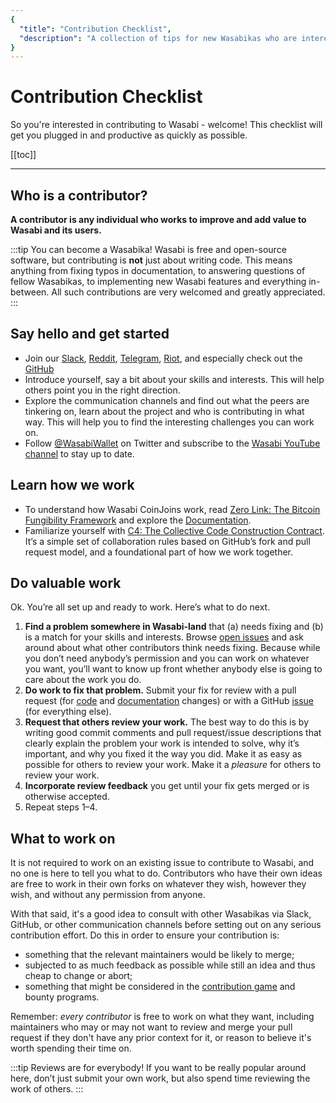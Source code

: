 ```yaml
---
{
  "title": "Contribution Checklist",
  "description": "A collection of tips for new Wasabikas who are interested in supporting Wasabi. Here you find all the details to enable a swift start to your contribution. This is the Wasabi documentation, an archive of knowledge about the open-source, non-custodial and privacy-focused Bitcoin wallet for desktop."
}
---
```


# Contribution Checklist

So you're interested in contributing to Wasabi - welcome!
This checklist will get you plugged in and productive as quickly as possible.

[[toc]]

---

## Who is a contributor?

**A contributor is any individual who works to improve and add value to Wasabi and its users.**

:::tip You can become a Wasabika!
Wasabi is free and open-source software, but contributing is **not** just about writing code.
This means anything from fixing typos in documentation, to answering questions of fellow Wasabikas, to implementing new Wasabi features and everything in-between.
All such contributions are very welcomed and greatly appreciated.
:::

## Say hello and get started
- Join our [Slack](https://join.slack.com/t/tumblebit/shared_invite/enQtNjQ1MTQ2NzQ1ODI0LWIzOTg5YTM3YmNkOTg1NjZmZTQ3NmM1OTAzYmQyYzk1M2M0MTdlZDk2OTQwNzFiNTg1ZmExNzM0NjgzY2M0Yzg), [Reddit](https://www.reddit.com/r/WasabiWallet/), [Telegram](https://t.me/WasabiWallet), [Riot](https://riot.im/app/#/room/#wasabiwallet:matrix.org), and especially check out the [GitHub](https://github.com/zkSnacks/WalletWasabi)
- Introduce yourself, say a bit about your skills and interests.
This will help others point you in the right direction.
- Explore the communication channels and find out what the peers are tinkering on, learn about the project and who is contributing in what way.
This will help you to find the interesting challenges you can work on.
- Follow [@WasabiWallet](https://twitter.com/wasabiwallet) on Twitter and subscribe to the [Wasabi YouTube channel](https://www.youtube.com/channel/UCobsrSexTuVkL39mbrQ35VQ) to stay up to date.

## Learn how we work
- To understand how Wasabi CoinJoins work, read [Zero Link: The Bitcoin Fungibility Framework](https://github.com/nopara73/zerolink) and explore the [Documentation](/using-wasabi/CoinJoin.md).
- Familiarize yourself with [C4: The Collective Code Construction Contract](https://rfc.unprotocols.org/spec:1/C4/).
It’s a simple set of collaboration rules based on GitHub’s fork and pull request model, and a foundational part of how we work together.

## Do valuable work
Ok. You’re all set up and ready to work. Here’s what to do next.
1. **Find a problem somewhere in Wasabi-land** that (a) needs fixing and (b) is a match for your skills and interests.
Browse [open issues](https://github.com/zksnacks/walletwasabi/issues) and ask around about what other contributors think needs fixing.
Because while you don’t need anybody’s permission and you can work on whatever you want, you’ll want to know up front whether anybody else is going to care about the work you do.
2. **Do work to fix that problem.** Submit your fix for review with a pull request (for [code](https://github.com/zkSNACKs/WalletWasabi/pulls?q=is%3Apr+is%3Aopen+sort%3Aupdated-desc) and [documentation](https://github.com/zkSNACKs/WasabiDoc/pulls) changes) or with a GitHub [issue](https://github.com/zksnacks/walletwasabi/issues?q=is%3Aissue+is%3Aopen+sort%3Aupdated-desc) (for everything else).
3. **Request that others review your work.** The best way to do this is by writing good commit comments and pull request/issue descriptions that clearly explain the problem your work is intended to solve, why it’s important, and why you fixed it the way you did.
Make it as easy as possible for others to review your work. Make it a *pleasure* for others to review your work.
4. **Incorporate review feedback** you get until your fix gets merged or is otherwise accepted.
5. Repeat steps 1–4.


## What to work on
It is not required to work on an existing issue to contribute to Wasabi, and no one is here to tell you what to do.
Contributors who have their own ideas are free to work in their own forks on whatever they wish, however they wish, and without any permission from anyone.

With that said, it's a good idea to consult with other Wasabikas via Slack, GitHub, or other communication channels before setting out on any serious contribution effort.
Do this in order to ensure your contribution is:

- something that the relevant maintainers would be likely to merge;
- subjected to as much feedback as possible while still an idea and thus cheap to change or abort;
- something that might be considered in the [contribution game](/building-wasabi/ContributionGame.md) and bounty programs.

Remember: _every contributor_ is free to work on what they want, including maintainers who may or may not want to review and merge your pull request if they don't have any prior context for it, or reason to believe it's worth spending their time on.

:::tip Reviews are for everybody!
If you want to be really popular around here, don’t just submit your own work, but also spend time reviewing the work of others.
:::
